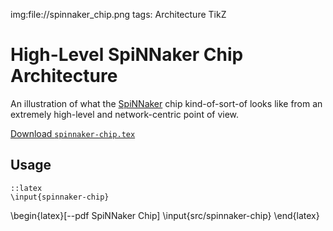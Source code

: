 img:file://spinnaker_chip.png
tags: Architecture
      TikZ

High-Level SpiNNaker Chip Architecture
======================================

An illustration of what the
[SpiNNaker](http://apt.cs.man.ac.uk/projects/SpiNNaker/) chip kind-of-sort-of
looks like from an extremely high-level and network-centric point of view.

[Download `spinnaker-chip.tex`](file://src/spinnaker-chip.tex)

Usage
-----

	::latex
	\input{spinnaker-chip}

\begin{latex}[--pdf SpiNNaker Chip]
	\input{src/spinnaker-chip}
\end{latex}
